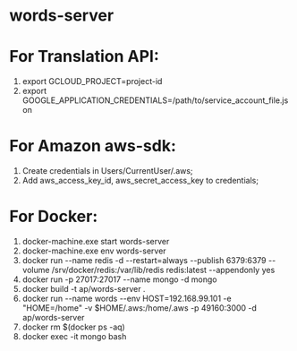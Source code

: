 # words-server

# For Translation API:
1. export GCLOUD_PROJECT=project-id
2. export GOOGLE_APPLICATION_CREDENTIALS=/path/to/service_account_file.json

# For Amazon aws-sdk:

1. Create credentials in Users/CurrentUser/.aws;
2. Add aws_access_key_id, aws_secret_access_key to credentials;


# For Docker:

1. docker-machine.exe start words-server
2. docker-machine.exe env words-server
3. docker run --name redis -d --restart=always --publish 6379:6379 --volume /srv/docker/redis:/var/lib/redis redis:latest --appendonly yes
4. docker run -p 27017:27017 --name mongo -d mongo
5. docker build -t ap/words-server .
6. docker run --name words --env HOST=192.168.99.101 -e "HOME=/home" -v $HOME/.aws:/home/.aws -p 49160:3000 -d ap/words-server
7. docker rm $(docker ps -aq)
8. docker exec -it mongo bash
